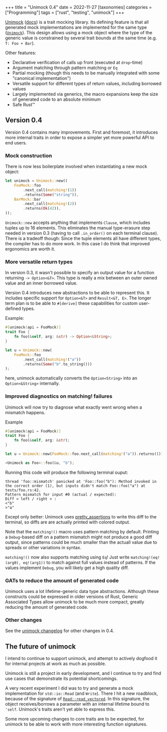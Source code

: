 +++
title = "Unimock 0.4"
date = 2022-11-27
[taxonomies]
categories = ["Programming"]
tags = ["rust", "testing", "unimock"]
+++

[Unimock](https://github.com/audunhalland/unimock) ([docs](https://docs.rs/unimock/latest/unimock/)) is a trait mocking library.
Its defining feature is that all generated mock implementations are implemented for the same type ([`Unimock`](https://docs.rs/unimock/latest/unimock/struct.Unimock.html)).
This design allows using a mock object where the type of the generic value is constrained by several trait bounds at the same time (e.g. `T: Foo + Bar`).

Other features:

* Declarative verification of calls up front (executed at `drop`-time)
* Argument matching through pattern matching or `Eq`
* Partial mocking (though this needs to be manually integrated with some "canonical implementation")
* Versatile support for different types of return values, including borrowed values
* Largely implemented via generics, the macro expansions keep the size of generated code to an absolute minimum
* Safe Rust™

## Version 0.4
Version 0.4 contains many improvements.
First and foremost, it introduces more internal traits in order to expose a simpler yet more powerful API to end users.

### Mock construction
There is now less boilerplate involved when instantiating a new mock object:

```rust
let unimock = Unimock::new((
    FooMock::foo
        .next_call(matching!(1))
        .returns(Some("string")),
    BarMock::bar
        .next_call(matching!(2))
        .returns(Ok(42)),
));
```

`Unimock::new` accepts anything that implements `Clause`, which includes tuples up to 16 elements.
This eliminates the manual type-erasure step needed in version 0.3 (having to call `.in_order()` on each terminal clause).
There is a tradeoff though: Since the tuple elements all have different types, the compiler has to do more work.
In this case I do think that improved ergonomics are worth it.

### More versatile return types
In version 0.3, it wasn't possible to specify an output value for a function returning `-> Option<&T>`.
This type is really a mix between an outer owned value and an inner borrowed value.

Version 0.4 introduces new abstractions to be able to represent this.
It includes specific support for `Option<&T>` and `Result<&T, E>`.
The longer term plan is to be able to `#[derive]` these capabilities for custom user-defined types.

Example:

```rust
#[unimock(api = FooMock)]
trait Foo {
    fn foo(&self, arg: &str) -> Option<&String>;
}

let u = Unimock::new(
    FooMock::foo
        .next_call(matching!("a"))
        .returns(Some("b".to_string()))
);
```

here, unimock automatically converts the `Option<String>` into an `Option<&String>` internally.

### Improved diagnostics on matching! failures
Unimock will now try to diagnose what exactly went wrong when a mismatch happens.

Example

```rust
#[unimock(api = FooMock)]
trait Foo {
    fn foo(&self, arg: &str);
}

let u = Unimock::new(FooMock::foo.next_call(matching!("a")).returns(()));

<Unimock as Foo>::foo(&u, "b");
```

Running this code will produce the following terminal ouput:
```
thread 'foo::mismatch' panicked at 'Foo::foo("b"): Method invoked in the correct order (1), but inputs didn't match Foo::foo("a") at tests/foo.rs:42. 
Pattern mismatch for input #0 (actual / expected):
Diff < left / right > :
<"b"
>"a"
```

Except only better:
Unimock uses [pretty_assertions](https://docs.rs/pretty_assertions/latest/pretty_assertions/) to write this diff to the terminal, so diffs are are actually printed with colored output.

Note that the `matching!()` macro uses pattern matching by default.
Printing a `Debug`-based diff on a pattern mismatch might not produce a good diff output, since patterns could be much smaller than the actuall value due to spreads or other variations in syntax.

`matching!()` now also supports matching using `Eq`!
Just write `matching!(eq!(arg0), eq!(arg1))` to match against full values instead of patterns.
If the values implement `Debug`, you will likely get a high quality diff.

### GATs to reduce the amount of generated code
Unimock uses a lot lifetime-generic data type abstractions.
Although these constructs could be expressed in older versions of Rust,
    Generic Associated Types allow unimock to be much more compact,
    greatly reducing the amount of generated code.

### Other changes

See the [unimock changelog](https://github.com/audunhalland/unimock/blob/main/CHANGELOG.md#040---2022-11-20) for other changes in 0.4.

## The future of unimock
I intend to continue to support unimock, and attempt to actively dogfood it for internal projects at work as much as possible.

Unimock is still a project in early development, and I continue to try and find use cases that demonstrate its potential shortcomings.

A very recent experiment I did was to try and generate a mock implementation for `std::io::Read` (and `Write`).
There I hit a new roadblock, because of the signature of [`Read::read_vectored`](https://doc.rust-lang.org/std/io/trait.Read.html#method.read_vectored).
In this signature, the object receives/borrows a parameter with an internal lifetime bound to `'self`.
Unimock's traits aren't yet able to express this.

Some more upcoming changes to core traits are to be expected, for unimock to be able to work with more interesting function signatures.
